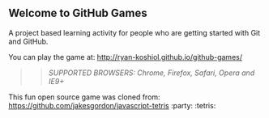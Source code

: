 ## Welcome to GitHub Games

A project based learning activity for people who are getting started with Git and GitHub.

You can play the game at: http://ryan-koshiol.github.io/github-games/

>> _*SUPPORTED BROWSERS*: Chrome, Firefox, Safari, Opera and IE9+_

This fun open source game was cloned from: https://github.com/jakesgordon/javascript-tetris
:party: :tetris:
